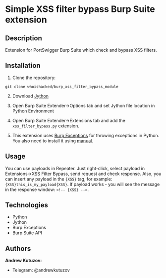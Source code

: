 # Simple XSS filter bypass Burp Suite extension
## Description
Extension for PortSwigger Burp Suite which check and bypass XSS filters.

## Installation
1. Clone the repository:
```
git clone whoishacked/burp_xss_filter_bypass_module
```

2. Download [Jython](https://www.jython.org/)

3. Open Burp Suite Extender->Options tab and set Jython file location in Python Environment

4. Open Burp Suite Extender->Extensions tab and add the `xss_filter_bypass.py` extension.

5. This extension uses [Burp Exceptions](https://github.com/securityMB/burp-exceptions/)
for throwing exceptions in Python. You also need to install it using [manual](https://github.com/securityMB/burp-exceptions/blob/master/exceptions_fix.py).

## Usage

You can use payloads in Repeater. Just right-click, select payload
in Extensions->XSS Filter Bypass, send request and check response. Also, you can
insert any payload in the `{XSS}` tag, for example: `{XSS}this_is_my_payload{XSS}`. 
If payload works - you will see the message in the response window: `<!-- {XSS} -->`. 

## Technologies
- Python
- Jython
- Burp Exceptions
- Burp Suite API

## Authors
**Andrew Kutuzov:**
- Telegram: @andrewkutuzov